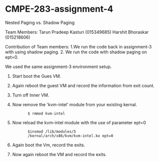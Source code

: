 # CMPE-283-assignment-4

Nested Paging vs. Shadow Paging

Team Members:
Tarun Pradeep Kasturi (015349685)
Harshit Bhoraskar (015218606)

Contribution of Team members:
1.We run the code back in assignment-3 with using shadow paging.
2. We run the code with shadow paging on ept=0.

We used the same assignment-3 environment setup.

1. Start boot the Gues VM.
2. Again reboot the guest VM and record the information from exit count.
3. Turn off Inner VM.
4. Now remove the 'kvm-intel' module from your existing kernal.

              $ rmmod kvm-intel
         
5. Now reload the kvm-intel module with the use of parameter ept=0

              $insmod /lib/modules/5
              /kernal/arch/x86/kvm/kvm-intel.ko ept=0
              
 6. Again boot the Vm, record the exits.
 7. Now again reboot the VM and record the exits.             

